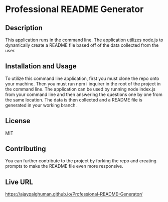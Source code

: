 
  # Professional README Generator

  ## Description
  This application runs in the command line. The application utilizes node.js to dynamically create a README file based off of the data collected from the user.

  ## Installation and Usage
   To utilize this command line application, first you must clone the repo onto your machine. Then you must run npm i inquirer in the root of the project in the command line. The application can be used by running node index.js from your command line and then answering the questions one by one from the same location. The data is then collected and a README file is generated in your working branch.

  ## License
  MIT

  ## Contributing
  You can further contribute to the project by forking the repo and creating prompts to make the README file even more responsive.

  ## Live URL
  https://ajaypalghuman.github.io/Professional-README-Generator/
  
  

